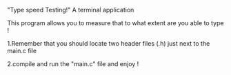 "Type speed Testing!"
A terminal application

This program allows you to measure that to what
 extent are you able to type !

1.Remember that you should locate two header
files (.h) just next to the main.c file

2.compile and run the "main.c" file and enjoy !
